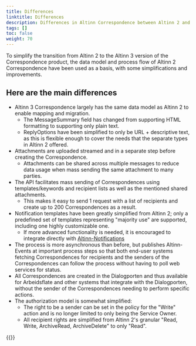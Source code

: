 ```yaml
---
title: Differences
linktitle: Differences
description: Differences in Altinn Correspondence between Altinn 2 and Altinn 3
tags: []
toc: false
weight: 70
---
```


To simplify the transition from Altinn 2 to the Altinn 3 version of the Correspondence product, the data model and process flow of Altinn 2 Correspondence have been used as a basis, with some simplifications and improvements.

## Here are the main differences

- Altinn 3 Correspondence largely has the same data model as Altinn 2 to enable mapping and migration.
  - The MessageSummary field has changed from supporting HTML formatting to supporting only plain text.
  - ReplyOptions have been simplified to only be URL + descriptive text, as this is flexible enough to cover the needs that the separate types in Altinn 2 offered.
- Attachments are uploaded streamed and in a separate step before creating the Correspondence.
  - Attachments can be shared across multiple messages to reduce data usage when mass sending the same attachment to many parties.
- The API facilitates mass sending of Correspondences using templates/keywords and recipient lists as well as the mentioned shared attachments.
  - This makes it easy to send 1 request with a list of recipients and create up to 200 Correspondences as a result.
- Notification templates have been greatly simplified from Altinn 2; only a predefined set of templates representing "majority use" are supported, including one highly customizable one.
  - If more advanced functionality is needed, it is encouraged to integrate directly with [Altinn-Notifications](/en/notifications/)
- The process is more asynchronous than before, but publishes Altinn-Events at important process steps so that both end-user systems fetching Correspondences for recipients and the senders of the Correspondences can follow the process without having to poll web services for status.
- All Correspondences are created in the Dialogporten and thus available for Arbeidsflate and other systems that integrate with the Dialogporten, without the sender of the Correspondences needing to perform specific actions.
- The authorization model is somewhat simplified:
  - The right to be a sender can be set in the policy for the "Write" action and is no longer limited to only being the Service Owner.
  - All recipient rights are simplified from Altinn 2's granular "Read, Write, ArchiveRead, ArchiveDelete" to only "Read".

{{<children />}}

